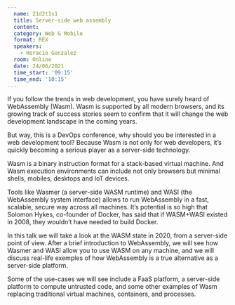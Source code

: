 ```yaml
---
  name: 21d2t1s1
  title: Server-side web assembly
  content:
  category: Web & Mobile
  format: REX
  speakers: 
    - Horacio Gonzalez
  room: Online
  date: 24/06/2021
  time_start: '09:15'
  time_end: '10:15'
---
```

If you follow the trends in web development, you have surely heard of WebAssembly (Wasm). Wasm is supported by all modern browsers, and its growing track of success stories seem to confirm that it will change the web development landscape in the coming years.

But way, this is a DevOps conference, why should you be interested in a web development tool? Because Wasm is not only for web developers, it’s quickly becoming a serious player as a server-side technology.

Wasm is a binary instruction format for a stack-based virtual machine. And Wasm execution environments can include not only browsers but minimal shells, mobiles, desktops and IoT devices.

Tools like Wasmer (a server-side WASM runtime) and WASI (the WebAssembly system interface) allows to run WebAssembly in a fast, scalable, secure way across all machines. It’s potential is so high that Solomon Hykes, co-founder of Docker, has said that if WASM+WASI existed in 2008, they wouldn’t have needed to build Docker.

In this talk we will take a look at the WASM state in 2020, from a server-side point of view. After a brief introduction to WebAssembly, we will see how Wasmer and WASI allow you to use WASM on any machine, and we will discuss real-life exemples of how WebAssembly is a true alternative as a server-side platform.

Some of the use-cases we will see include a FaaS platform, a server-side platform to compute untrusted code, and some other examples of Wasm replacing traditional virtual machines, containers, and processes.
